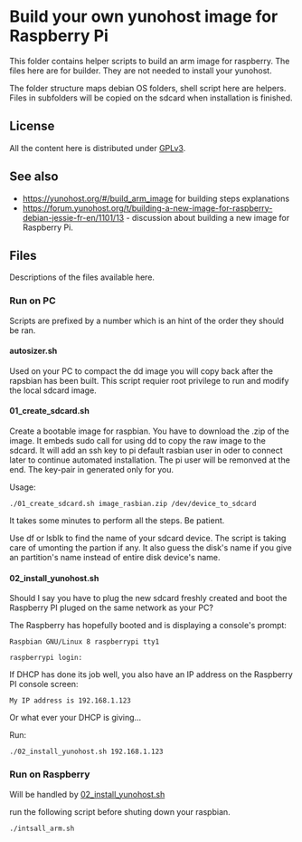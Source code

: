 # Build your own yunohost image for Raspberry Pi

This folder contains helper scripts to build an arm image for raspberry.
The files here are for builder. They are not needed to install your yunohost.

The folder structure maps debian OS folders, shell script here are helpers.
Files in subfolders will be copied on the sdcard when installation is finished.

## License
All the content here is distributed under [GPLv3](http://www.gnu.org/licenses/gpl-3.0.txt).

## See also
* https://yunohost.org/#/build_arm_image for building steps explanations
* https://forum.yunohost.org/t/building-a-new-image-for-raspberry-debian-jessie-fr-en/1101/13 - discussion about building a new image for Raspberry Pi.

## Files

Descriptions of the files available here.

### Run on PC

Scripts are prefixed by a number which is an hint of the order they should be ran.

#### autosizer.sh

Used on your PC to compact the dd image you will copy back after the rapsbian has been built.
This script requier root privilege to run and modify the local sdcard image.

#### 01_create_sdcard.sh

Create a bootable image for raspbian. You have to download the .zip of the image.
It embeds sudo call for using dd to copy the raw image to the sdcard. 
It will add an ssh key to pi default rasbian user in oder to connect later to continue automated installation. The pi user will be remonved at the end. The key-pair in generated only for you.

Usage:

~~~
./01_create_sdcard.sh image_rasbian.zip /dev/device_to_sdcard
~~~

It takes some minutes to perform all the steps. Be patient.

Use df or lsblk to find the name of your sdcard device. The script is taking care of umonting the partion if any. It also guess the disk's name if you give an partition's name instead of entire disk device's name.

#### 02_install_yunohost.sh

Should I say you have to plug the new sdcard freshly created and boot the Raspberry PI pluged on the same network as your PC?

The Raspberry has hopefully booted and is displaying a console's prompt:

~~~
Raspbian GNU/Linux 8 raspberrypi tty1

raspberrypi login:
~~~

If DHCP has done its job well, you also have an IP address on the Raspberry PI console screen:

~~~
My IP address is 192.168.1.123
~~~

Or what ever your DHCP is giving…

Run:

~~~
./02_install_yunohost.sh 192.168.1.123
~~~

### Run on Raspberry

Will be handled by [02_install_yunohost.sh](https://github.com/Sylvain303/install_script/blob/master/build_arm_image/02_install_yunohost.sh)

run the following script before shuting down your raspbian.

~~~
./intsall_arm.sh
~~~
